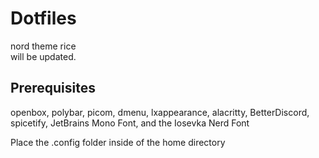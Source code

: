 # Dotfiles

nord theme rice\
will be updated.

## Prerequisites
openbox, polybar, picom, dmenu, lxappearance, alacritty, BetterDiscord, spicetify, JetBrains Mono Font, and the Iosevka Nerd Font

Place the .config folder inside of the home directory
